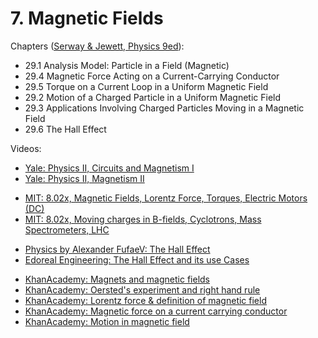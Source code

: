 # 7. Magnetic Fields

Chapters ([Serway & Jewett, Physics 9ed](https://annas-archive.org/md5/076b2e7e2084a32914bcb8ca29d04f4d)):
- 29.1 Analysis Model: Particle in a Field (Magnetic)
- 29.4 Magnetic Force Acting on a Current-Carrying Conductor
- 29.5 Torque on a Current Loop in a Uniform Magnetic Field
- 29.2 Motion of a Charged Particle in a Uniform Magnetic Field
- 29.3 Applications Involving Charged Particles Moving in a Magnetic Field
- 29.6 The Hall Effect

Videos:
- [Yale: Physics II, Circuits and Magnetism I](https://www.youtube.com/watch?v=HXRjSfre6kc&list=PLD07B2225BB40E582)
- [Yale: Physics II, Magnetism II](https://www.youtube.com/watch?v=kb97TivvK50&list=PLD07B2225BB40E582)
<!---->
- [MIT: 8.02x, Magnetic Fields, Lorentz Force, Torques, Electric Motors (DC)](https://www.youtube.com/watch?v=0y9x7CS5Vrk&list=PLyQSN7X0ro2314mKyUiOILaOC2hk6Pc3j)
- [MIT: 8.02x, Moving charges in B-fields, Cyclotrons, Mass Spectrometers, LHC](https://www.youtube.com/watch?v=sDnG1JhZ2N4&list=PLyQSN7X0ro2314mKyUiOILaOC2hk6Pc3j)
<!---->
- [Physics by Alexander FufaeV: The Hall Effect](https://www.youtube.com/watch?v=1OZCWetFCps)
- [Edoreal Engineering: The Hall Effect and its use Cases](https://www.youtube.com/watch?v=iPU_pzrg4UE)
<!---->
- [KhanAcademy: Magnets and magnetic fields](https://www.khanacademy.org/science/in-in-class-12th-physics-india/moving-charges-and-magnetism/x51bd77206da864f3:magnets-and-magnetic-fields/v/intro-to-magnetic-fields-why-fields)
- [KhanAcademy: Oersted's experiment and right hand rule](https://www.khanacademy.org/science/in-in-class-12th-physics-india/moving-charges-and-magnetism/x51bd77206da864f3:oersted-s-experiment-and-right-hand-rule/v/oersteds-experiment-magnetic-field-due-to-current)
- [KhanAcademy: Lorentz force & definition of magnetic field](https://www.khanacademy.org/science/in-in-class-12th-physics-india/moving-charges-and-magnetism/x51bd77206da864f3:lorentz-force-definition-of-magnetic-field/v/magnetism-2)
- [KhanAcademy: Magnetic force on a current carrying conductor](https://www.khanacademy.org/science/in-in-class-12th-physics-india/moving-charges-and-magnetism/x51bd77206da864f3:magnetic-force-on-a-current-carrying-conductor/v/force-on-a-current-carrying-conductor-ni-a-magnetic-field)
- [KhanAcademy: Motion in magnetic field](https://www.khanacademy.org/science/in-in-class-12th-physics-india/moving-charges-and-magnetism/x51bd77206da864f3:motion-in-magnetic-field/v/radius-time-period-of-charges-moving-in-magnetic-field)
